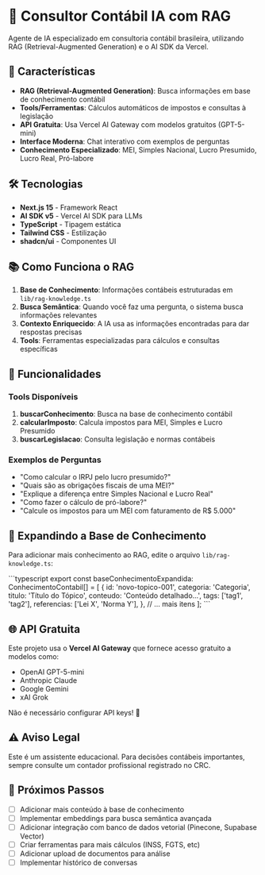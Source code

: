 # 🤖 Consultor Contábil IA com RAG

Agente de IA especializado em consultoria contábil brasileira, utilizando RAG (Retrieval-Augmented Generation) e o AI SDK da Vercel.

## 🚀 Características

- **RAG (Retrieval-Augmented Generation)**: Busca informações em base de conhecimento contábil
- **Tools/Ferramentas**: Cálculos automáticos de impostos e consultas à legislação
- **API Gratuita**: Usa Vercel AI Gateway com modelos gratuitos (GPT-5-mini)
- **Interface Moderna**: Chat interativo com exemplos de perguntas
- **Conhecimento Especializado**: MEI, Simples Nacional, Lucro Presumido, Lucro Real, Pró-labore

## 🛠️ Tecnologias

- **Next.js 15** - Framework React
- **AI SDK v5** - Vercel AI SDK para LLMs
- **TypeScript** - Tipagem estática
- **Tailwind CSS** - Estilização
- **shadcn/ui** - Componentes UI

## 📚 Como Funciona o RAG

1. **Base de Conhecimento**: Informações contábeis estruturadas em `lib/rag-knowledge.ts`
2. **Busca Semântica**: Quando você faz uma pergunta, o sistema busca informações relevantes
3. **Contexto Enriquecido**: A IA usa as informações encontradas para dar respostas precisas
4. **Tools**: Ferramentas especializadas para cálculos e consultas específicas

## 🎯 Funcionalidades

### Tools Disponíveis

1. **buscarConhecimento**: Busca na base de conhecimento contábil
2. **calcularImposto**: Calcula impostos para MEI, Simples e Lucro Presumido
3. **buscarLegislacao**: Consulta legislação e normas contábeis

### Exemplos de Perguntas

- "Como calcular o IRPJ pelo lucro presumido?"
- "Quais são as obrigações fiscais de uma MEI?"
- "Explique a diferença entre Simples Nacional e Lucro Real"
- "Como fazer o cálculo de pró-labore?"
- "Calcule os impostos para um MEI com faturamento de R$ 5.000"

## 🔧 Expandindo a Base de Conhecimento

Para adicionar mais conhecimento ao RAG, edite o arquivo `lib/rag-knowledge.ts`:

\`\`\`typescript
export const baseConhecimentoExpandida: ConhecimentoContabil[] = [
  {
    id: 'novo-topico-001',
    categoria: 'Categoria',
    titulo: 'Título do Tópico',
    conteudo: 'Conteúdo detalhado...',
    tags: ['tag1', 'tag2'],
    referencias: ['Lei X', 'Norma Y'],
  },
  // ... mais itens
];
\`\`\`

## 🌐 API Gratuita

Este projeto usa o **Vercel AI Gateway** que fornece acesso gratuito a modelos como:
- OpenAI GPT-5-mini
- Anthropic Claude
- Google Gemini
- xAI Grok

Não é necessário configurar API keys! 🎉

## ⚠️ Aviso Legal

Este é um assistente educacional. Para decisões contábeis importantes, sempre consulte um contador profissional registrado no CRC.

## 📝 Próximos Passos

- [ ] Adicionar mais conteúdo à base de conhecimento
- [ ] Implementar embeddings para busca semântica avançada
- [ ] Adicionar integração com banco de dados vetorial (Pinecone, Supabase Vector)
- [ ] Criar ferramentas para mais cálculos (INSS, FGTS, etc)
- [ ] Adicionar upload de documentos para análise
- [ ] Implementar histórico de conversas
